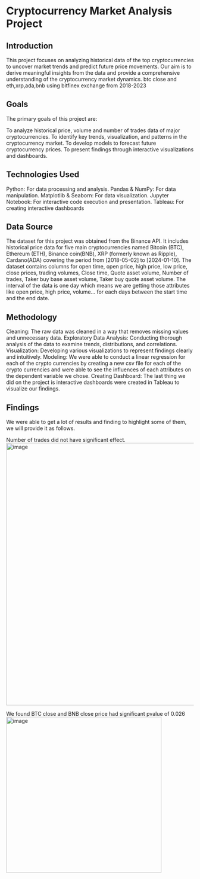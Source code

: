 # Cryptocurrency Market Analysis Project

## Introduction
This project focuses on analyzing historical data of the top cryptocurrencies to uncover market trends and predict future price movements. Our aim is to derive meaningful insights from the data and provide a comprehensive understanding of the cryptocurrency market dynamics.
btc close and eth,xrp,ada,bnb using bitfinex exchange from 2018-2023

## Goals
The primary goals of this project are:

To analyze historical price, volume and number of trades data of major cryptocurrencies.
To identify key trends, visualization, and patterns in the cryptocurrency market.
To develop models to forecast future cryptocurrency prices.
To present findings through interactive visualizations and dashboards.

## Technologies Used
Python: For data processing and analysis.
Pandas & NumPy: For data manipulation.
Matplotlib & Seaborn: For data visualization.
Jupyter Notebook: For interactive code execution and presentation.
Tableau: For creating interactive dashboards 

## Data Source
The dataset for this project was obtained from the Binance API. It includes historical price data for five main cryptocurrencies named Bitcoin (BTC), Ethereum (ETH), Binance coin(BNB), XRP (formerly known as Ripple), Cardano(ADA) covering the period from [2018-05-02] to [2024-01-10]. The dataset contains columns for open time, open price, high price, low price, close prices, trading volumes, Close time, Quote asset volume, Number of trades,	Taker buy base asset volume,	Taker buy quote asset volume. The interval of the data is one day which means we are getting those attributes like open price, high price, volume... for each days between the start time and the end date.

## Methodology
Cleaning: The raw data was cleaned in a way that removes missing values and unnecessary data.
Exploratory Data Analysis: Conducting thorough analysis of the data to examine trends, distributions, and correlations.
Visualization: Developing various visualizations to represent findings clearly and intuitively.
Modeling: We were able to conduct a linear regression for each of the crypto currencies by creating a new csv file for each of the crypto currencies and were able to see the influences of each attributes on the dependent variable we chose. 
Creating Dashboard: The last thing we did on the project is interactive dashboards were created in Tableau to visualize our findings.



## Findings

We were able to get a lot of results and finding to highlight some of them, we will provide it as follows.

Number of trades did not have significant effect.
<img width="702" alt="image" src="https://github.com/widemangojutsu/finexBTCUSDTclosemidterm/assets/90173140/946698d4-0c3e-4acc-82cf-b5c2a03e43e0">

We found BTC close and BNB close price had significant pvalue of 0.026
<img width="417" alt="image" src="https://github.com/widemangojutsu/finexBTCUSDTclosemidterm/assets/90173140/4b5aa9c8-a9a3-43e3-b86c-84675123df05">
